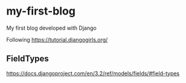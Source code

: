 # my-first-blog
My first blog developed with Django


Following https://tutorial.djangogirls.org/

## FieldTypes
https://docs.djangoproject.com/en/3.2/ref/models/fields/#field-types
